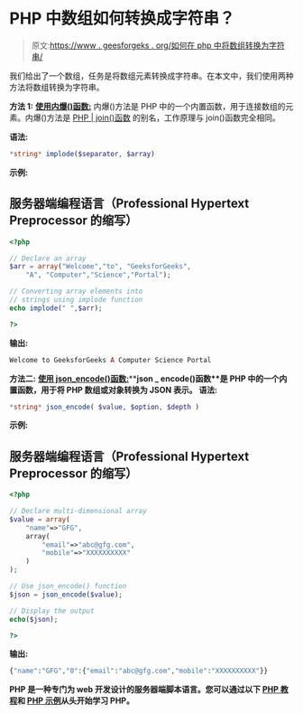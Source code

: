 # PHP 中数组如何转换成字符串？

> 原文:[https://www . geesforgeks . org/如何在 php 中将数组转换为字符串/](https://www.geeksforgeeks.org/how-to-convert-array-to-string-in-php/)

我们给出了一个数组，任务是将数组元素转换成字符串。在本文中，我们使用两种方法将数组转换为字符串。

**方法 1:** [**使用内爆()函数:**](https://www.geeksforgeeks.org/php-implode-function/) 内爆()方法是 PHP 中的一个内置函数，用于连接数组的元素。内爆()方法是 [PHP | join()函数](https://www.geeksforgeeks.org/php-join-function/) 的别名，工作原理与 join()函数完全相同。

**语法:**

```php
*string* implode($separator, $array)
```

**示例:**

## 服务器端编程语言（Professional Hypertext Preprocessor 的缩写）

```php
<?php  

// Declare an array 
$arr = array("Welcome","to", "GeeksforGeeks", 
    "A", "Computer","Science","Portal");  

// Converting array elements into
// strings using implode function
echo implode(" ",$arr);

?>
```

**输出:**

```php
Welcome to GeeksforGeeks A Computer Science Portal
```

**方法二:** [**使用 json_encode()函数:**](https://www.geeksforgeeks.org/php-json_encode-function/)****json _ encode()函数**是 PHP 中的一个内置函数，用于将 PHP 数组或对象转换为 JSON 表示。
**语法:****

```php
*string* json_encode( $value, $option, $depth )
```

****示例:****

## **服务器端编程语言（Professional Hypertext Preprocessor 的缩写）**

```php
<?php 

// Declare multi-dimensional array 
$value = array( 
    "name"=>"GFG", 
    array( 
        "email"=>"abc@gfg.com", 
        "mobile"=>"XXXXXXXXXX"
    ) 
); 

// Use json_encode() function 
$json = json_encode($value); 

// Display the output 
echo($json); 

?> 
```

****输出:****

```php
{"name":"GFG","0":{"email":"abc@gfg.com","mobile":"XXXXXXXXXX"}}
```

**PHP 是一种专门为 web 开发设计的服务器端脚本语言。您可以通过以下 [PHP 教程](https://www.geeksforgeeks.org/php-tutorials/)和 [PHP 示例](https://www.geeksforgeeks.org/php-examples/)从头开始学习 PHP。**